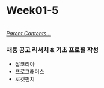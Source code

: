 # Week01-5

<br>*[Parent Contents...](../README.md)*

### 채용 공고 리서치 & 기초 프로필 작성

- 잡코리아
- 프로그래머스
- 로켓펀치
